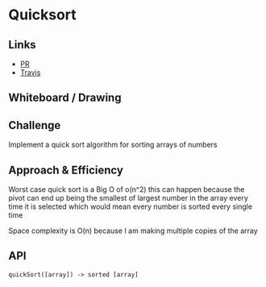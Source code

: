 # Quicksort

## Links

-   [PR](https://github.com/martinbalke-401-adavanced-js/data-structures-and-algorithms/pull/17)
-   [Travis](https://www.travis-ci.com/martinbalke-401-adavanced-js/data-structures-and-algorithms)


## Whiteboard / Drawing

<!-- Photo of your whiteboard or drawing -->

## Challenge

Implement a quick sort algorithm for sorting arrays of numbers

## Approach & Efficiency

Worst case quick sort is a Big O of o(n^2) this can happen because the pivot can end up being the smallest of largest number in the array every time it is selected which would mean every number is sorted every single time

Space complexity is O(n) because I am making multiple copies of the array

## API

`quickSort([array]) -> sorted [array]`
